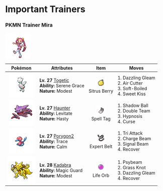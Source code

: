 # Important Trainers

### PKMN Trainer Mira

![PKMN Trainer Mira](../../assets/important_trainers/mira.png "PKMN Trainer Mira")

| Pokémon | Attributes | Item | Moves |
|:-------:|------------|:----:|-------|
| ![Togetic](../../assets/sprites/togetic/front.gif "Togetic") | **Lv. 27** [Togetic](../../pokemon/togetic.md/)<br>**Ability:** <span class="tooltip" title="Boosts the likelihood of added effects appearing.">Serene Grace</span><br>**Nature:** <span class="tooltip" title="[+Sp. Atk, -Atk]">Modest</span> | ![Sitrus Berry](../../assets/items/sitrus_berry.png "Sitrus Berry")<br><span class="tooltip" title="A Poffin ingredient. It may be used or held by a Pokémon to heal the user’s HP a little.">Sitrus Berry</span> | 1. <span class="tooltip" title="Inflicts regular damage.">Dazzling Gleam</span><br>2. <span class="tooltip" title="The user launches razorlike wind to slash the foe. It has a high critical-hit ratio.">Air Cutter</span><br>3. <span class="tooltip" title="The user restores its own HP by up to half of its maximum HP. It may also be used to heal an ally’s HP.">Soft-Boiled</span><br>4. <span class="tooltip" title="The user kisses the foe with a sweet, angelic cuteness that causes confusion. ">Sweet Kiss</span> |
| ![Haunter](../../assets/sprites/haunter/front.gif "Haunter") | **Lv. 27** [Haunter](../../pokemon/haunter.md/)<br>**Ability:** <span class="tooltip" title="Gives full immunity to all Ground-type moves.">Levitate</span><br>**Nature:** <span class="tooltip" title="[+Spd, -Def]">Hasty</span> | ![Spell Tag](../../assets/items/spell_tag.png "Spell Tag")<br><span class="tooltip" title="An item to be held by a Pokémon. It is a sinister, eerie tag that boosts the power of Ghost-type moves.">Spell Tag</span> | 1. <span class="tooltip" title="The user hurls a shadowy blob at the foe. It may also lower the foe’s Sp. Def stat.">Shadow Ball</span><br>2. <span class="tooltip" title="By moving rapidly, the user makes illusory copies of itself to raise its evasiveness. ">Double Team</span><br>3. <span class="tooltip" title="The user employs hypnotic suggestion to make the target fall into a deep sleep.">Hypnosis</span><br>4. <span class="tooltip" title="A move that works differently for the Ghost type than for all the other types. ">Curse</span> |
| ![Porygon2](../../assets/sprites/porygon2/front.gif "Porygon2") | **Lv. 27** [Porygon2](../../pokemon/porygon2.md/)<br>**Ability:** <span class="tooltip" title="The Pokémon copies the foe’s ability.">Trace</span><br>**Nature:** <span class="tooltip" title="[+Sp. Def, -Atk]">Calm</span> | ![Expert Belt](../../assets/items/expert_belt.png "Expert Belt")<br><span class="tooltip" title="An item to be held by a Pokémon. It is a well-worn belt that slightly boosts the power of supereffective moves.">Expert Belt</span> | 1. <span class="tooltip" title="The user strikes with a simultaneous three- beam attack. May also paralyze, burn, or freeze the target.">Tri Attack</span><br>2. <span class="tooltip" title="The user fires a concentrated bundle of electricity. It may also raise the user’s Sp. Atk stat.">Charge Beam</span><br>3. <span class="tooltip" title="The user attacks with a sinister beam of light. It may also confuse the target. ">Signal Beam</span><br>4. <span class="tooltip" title="A self-healing move. The user restores its own HP by up to half of its max HP. ">Recover</span> |
| ![Kadabra](../../assets/sprites/kadabra/front.gif "Kadabra") | **Lv. 28** [Kadabra](../../pokemon/kadabra.md/)<br>**Ability:** <span class="tooltip" title="The Pokémon only takes damage from attacks.">Magic Guard</span><br>**Nature:** <span class="tooltip" title="[+Sp. Atk, -Atk]">Modest</span> | ![Life Orb](../../assets/items/life_orb.png "Life Orb")<br><span class="tooltip" title="An item to be held by a Pokémon. It boosts the power of moves, but at the cost of some HP on each hit.">Life Orb</span> | 1. <span class="tooltip" title="The foe is attacked with a peculiar ray. It may also leave the target confused. ">Psybeam</span><br>2. <span class="tooltip" title="The user snares the foe with grass and trips it. The heavier the foe, the greater the damage.">Grass Knot</span><br>3. <span class="tooltip" title="Inflicts regular damage.">Dazzling Gleam</span><br>4. <span class="tooltip" title="A self-healing move. The user restores its own HP by up to half of its max HP. ">Recover</span> |


